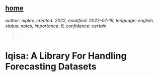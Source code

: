 [home](./index.md)
------------------

*author: niplav, created: 2022, modified: 2022-07-19, language: english, status: notes, importance: 6, confidence: certain*

> __.__

Iqisa: A Library For Handling Forecasting Datasets
===================================================
